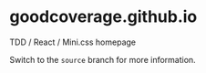 # goodcoverage.github.io
TDD / React / Mini.css homepage

Switch to the `source` branch for more information.
